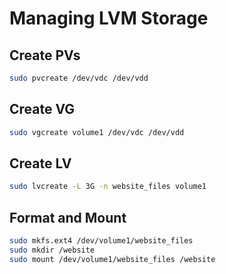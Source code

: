 # Managing LVM Storage

## Create PVs
```bash
sudo pvcreate /dev/vdc /dev/vdd
```

## Create VG
```bash
sudo vgcreate volume1 /dev/vdc /dev/vdd
```

## Create LV
```bash
sudo lvcreate -L 3G -n website_files volume1
```

## Format and Mount
```bash
sudo mkfs.ext4 /dev/volume1/website_files
sudo mkdir /website
sudo mount /dev/volume1/website_files /website
```
